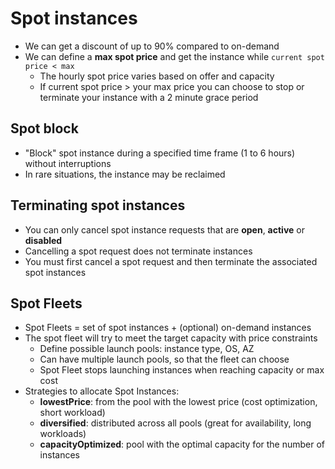 # Spot instances

* We can get a discount of up to 90% compared to on-demand
* We can define a **max spot price** and get the instance while `current spot price < max`
  * The hourly spot price varies based on offer and capacity
  * If current spot price > your max price you can choose to stop or terminate your instance with a 2 minute grace period

## Spot block

* "Block" spot instance during a specified time frame (1 to 6 hours) without interruptions
* In rare situations, the instance may be reclaimed

## Terminating spot instances

* You can only cancel spot instance requests that are **open**, **active** or **disabled**
* Cancelling a spot request does not terminate instances
* You must first cancel a spot request and then terminate the associated spot instances

## Spot Fleets

* Spot Fleets = set of spot instances + (optional) on-demand instances
* The spot fleet will try to meet the target capacity with price constraints
  * Define possible launch pools: instance type, OS, AZ
  * Can have multiple launch pools, so that the fleet can choose
  * Spot Fleet stops launching instances when reaching capacity or max cost
* Strategies to allocate Spot Instances:
  * **lowestPrice**: from the pool with the lowest price (cost optimization, short workload)
  * **diversified**: distributed across all pools (great for availability, long workloads)
  * **capacityOptimized**: pool with the optimal capacity for the number of instances
